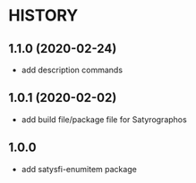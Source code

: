# HISTORY

## 1.1.0 (2020-02-24)

* add description commands

## 1.0.1 (2020-02-02)

* add build file/package file for Satyrographos

## 1.0.0

* add satysfi-enumitem package
